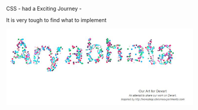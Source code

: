 
CSS - had a Exciting Journey - 

It is very tough to find what to implement 

![Example Image](../project_images/cover.jpg?raw=true "Example Image")
